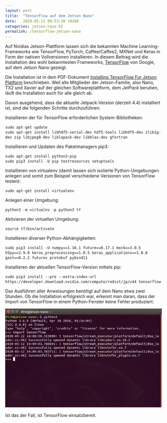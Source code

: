 ```yaml
---
layout: post
title:  "TensorFlow auf dem Jetson Nano"
date:   2020-05-12 09:53:28 +0200
categories: jetson-nano KI
permalink: /tensorflow-jetson-nano
---
```


Auf Nvidias Jetson-Plattform lassen sich die bekannten Machine Learning-Frameworks wie TensorFlow, PyTorch, Caffee/Caffee2, MXNet und Keras in Form der nativen Vollversionen installieren. In diesem Beitrag wird die Installation des wohl bekanntesten Frameworks, [TensorFlow](https://www.tensorflow.org/) von Google, auf dem Jetson Nano gezeigt.

Die Installation ist in dem PDF-Dokument [Installing  TensorFlow For Jetson Platform](https://docs.nvidia.com/deeplearning/frameworks/pdf/Install-TensorFlow-Jetson-Platform.pdf) beschrieben. Weil alle Mitglieder der Jetson-Familie, also Nano, TX2 und Xavier auf der gleichen Softwareplattform, dem *JetPack* beruhen, läuft die Installation auch für alle gleich ab.

Davon ausgehend, dass die aktuelle Jetpack-Version (derzeit 4.4) installiert ist, sind die folgenden Schritte durchzuführen:

Installieren der für TensorFlow erforderlichen System-Bibliotheken:

    sudo apt-get update
    sudo apt-get install libhdf5-serial-dev hdf5-tools libhdf5-dev zlib1g-dev zip libjpeg8-dev liblapack-dev libblas-dev gfortran

Installieren und Updaten des Paketmanagers pip3:

    sudo apt-get install python3-pip
    sudo pip3 install -U pip testresources setuptools

Installieren von virtualenv (damit lassen sich isolierte Python-Umgebungen anlegen und somit zum Beispiel verschiedene Versionen von TensorFlow testen):

    sudo apt-get install virtualenv

Anlegen einer Umgebung:

    python3 -m virtualnv -p python3 tf

Aktivieren der virtuellen Umgebung:

    source tf/bin/activate


Installieren diverser Python-Abhängigkeiten:

    sudo pip3 install -U numpy==1.16.1 future==0.17.1 mock==3.0.5 h5py==2.9.0 keras_preprocessing==1.0.5 keras_applications==1.0.8 gast==0.2.2 futures protobuf pybind11

Installieren der aktuellen TensorFlow-Version mittels pip:

    sudo pip3 install --pre --extra-index-url https://developer.download.nvidia.com/compute/redist/jp/v44 tensorflow

Das Ausführen aller Anweisungen benötigt auf dem Nano etwa zwei Stunden. Ob die Installation erfolgreich war, erkennt man daran, dass der Import von TensorFlow in einem Python-Fenster keine Fehler produziert:

![Erfolgreiche Installation von TensorFlow](/images/tensorflow-jetson-nano/tensorflow-jetson-nano.png)

Ist das der Fall, ist TensorFlow einsatzbereit.
